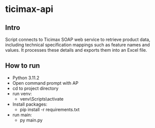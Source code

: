 # ticimax-api
## Intro
Script connects to Ticimax SOAP web service to retrieve product data, including technical specification mappings such as feature names and values. It processes these details and exports them into an Excel file.
## How to run
- Python 3.11.2
- Open command prompt with AP
- cd to project directory
- run venv:
  - venv\Scripts\activate
- Install packages:
  - pip install -r requirements.txt
- run main:
  - py main.py
